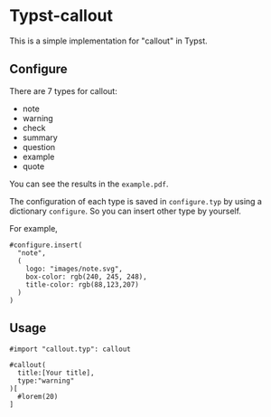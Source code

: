 # Typst-callout
This is a simple implementation for "callout" in Typst.

## Configure
There are 7 types for callout:
- note
- warning
- check
- summary
- question
- example
- quote

You can see the results in the `example.pdf`.

The configuration of each type is saved in `configure.typ` by using a dictionary `configure`. So you can insert other type by yourself.

For example,
```typst
#configure.insert(
  "note",
  (
    logo: "images/note.svg",
    box-color: rgb(240, 245, 248),
    title-color: rgb(88,123,207)
  )
)
```

## Usage
```typst
#import "callout.typ": callout

#callout(
  title:[Your title],
  type:"warning"
)[
  #lorem(20)
]
```